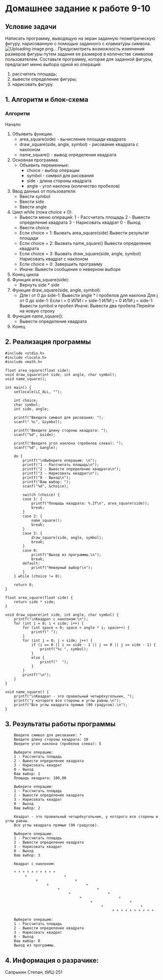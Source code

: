 # Домашнее задание к работе 9-10
## Условие задачи
Написать программу, выводящую на экран заданную геометрическую фигуру, нарисованную с помощью заданного с клавиатуры символа.
![Uploading image.png…]()
Предусмотреть возможность изменения размеров фигуры путем задания ее размеров в количестве символов пользователем. Составьте программу, которая для заданной фигуры, предлагает меню выбора одной из операций:

1) рассчитать площадь;
2) вывести определение фигуры;
3) нарисовать фигуру.
## 1. Алгоритм и блок-схема
### Алгоритм
Начало
1. Объявить функции:
   - area_square(side) - вычисление площади квадрата
   - draw_square(side, angle, symbol) - рисование квадрата с наклоном  
   - name_square() - вывод определения квадрата
2. Основная программа:
   - Объявить переменные:
      -  choice - выбор операции
      -  symbol - символ для рисования  
      -  side - длина стороны квадрата
      -  angle - угол наклона (количество пробелов)
3. Ввод данных от пользователя:
   - Ввести symbol
   - Ввести side  
   - Ввести angle
4. Цикл while (пока choice ≠ 0):
   - Вывести меню операций:
        1 - Рассчитать площадь
        2 - Вывести определение квадрата
        3 - Нарисовать квадрат
        0 - Выход
   - Ввести choice
   - Если choice = 1:
        Вызвать area_square(side)
        Вывести результат площади
   - Если choice = 2:
        Вызвать name_square()
        Вывести определение квадрата
   - Если choice = 3:
        Вызвать draw_square(side, angle, symbol)
        Нарисовать квадрат с наклоном
   - Если choice = 0:
        Завершить программу
   - Иначе:
        Вывести сообщение о неверном выборе
5. Конец цикла
6. Функция area_square(side):
   - Вернуть side * side
7. Функция draw_square(side, angle, symbol):
   - Для i от 0 до side-1:
        Вывести angle * i пробелов для наклона
        Для j от 0 до side-1:
            Если i = 0 ИЛИ i = side-1 ИЛИ j = 0 ИЛИ j = side-1:
                Вывести symbol и пробел
            Иначе:
                Вывести два пробела
        Перейти на новую строку
8. Функция name_square():
   - Вывести определение квадрата
9. Конец
## 2. Реализация программы
    #include <stdio.h>
    #include <locale.h>
    #include <math.h>
    
    float area_square(float side);
    void draw_square(int side, int angle, char symbol);
    void name_square();
    
    int main() {
        setlocale(LC_ALL, "");
    
        int choice;
        char symbol;
        int side, angle;
    
        printf("Введите символ для рисования: ");
        scanf(" %c", &symbol);
    
        printf("Введите длину стороны квадрата: ");
        scanf("%d", &side);
    
        printf("Введите угол наклона (пробелов слева): ");
        scanf("%d", &angle);
    
        do {
            printf("\nВыберите операцию: \n");
            printf("1 - Рассчитать площадь\n");
            printf("2 - Вывести определение квадрата\n");
            printf("3 - Нарисовать квадрат\n");
            printf("0 - Выход\n");
            printf("Ваш выбор: ");
            scanf("%d", &choice);
    
            switch (choice) {
            case 1: {
                printf("Площадь квадрата: %.2f\n", area_square(side));
                break;
            }
            case 2: {
                name_square();
                break;
            }
            case 3: {
                draw_square(side, angle, symbol);
                break;
            }
            case 0:
                printf("Выход из программы.\n");
                break;
            default:
                printf("Неверный выбор!\n");
            }
        } while (choice != 0);
    
        return 0;
    }
    
    float area_square(float side) {
        return side * side;
    }
    
    void draw_square(int side, int angle, char symbol) {
        printf("\nКвадрат с наклоном:\n");
        for (int i = 0; i < side; i++) {
            for (int space = 0; space < angle * i; space++) {
                printf(" ");
            }
            for (int j = 0; j < side; j++) {
                if (i == 0 || i == side - 1 || j == 0 || j == side - 1) {
                    printf("%c ", symbol);
                }
                else {
                    printf("  ");
                }
            }
            printf("\n");
        }
    }
    
    void name_square() {
        printf("\nКвадрат - это правильный четырёхугольник, ");
        printf("у которого все стороны и углы равны.\n");
        printf("Все углы квадрата прямые (90 градусов).\n");
    }
## 3. Результаты работы программы
        Введите символ для рисования: *
        Введите длину стороны квадрата: 10
        Введите угол наклона (пробелов слева): 5
        
        Выберите операцию:
        1 - Рассчитать площадь
        2 - Вывести определение квадрата
        3 - Нарисовать квадрат
        0 - Выход
        Ваш выбор: 1
        Площадь квадрата: 100,00
        
        Выберите операцию:
        1 - Рассчитать площадь
        2 - Вывести определение квадрата
        3 - Нарисовать квадрат
        0 - Выход
        Ваш выбор: 2
        
        Квадрат - это правильный четырёхугольник, у которого все стороны и углы равны.
        Все углы квадрата прямые (90 градусов).
        
        Выберите операцию:
        1 - Рассчитать площадь
        2 - Вывести определение квадрата
        3 - Нарисовать квадрат
        0 - Выход
        Ваш выбор: 3
        
        Квадрат с наклоном:
        
        * * * * * * * * * *
             *                 *
                  *                 *
                       *                 *
                            *                 *
                                 *                 *
                                      *                 *
                                           *                 *
                                                *                 *
                                                     * * * * * * * * * *
        
        Выберите операцию:
        1 - Рассчитать площадь
        2 - Вывести определение квадрата
        3 - Нарисовать квадрат
        0 - Выход
        Ваш выбор: 0
        Выход из программы.
## 4. Информация о разрачике: 
Сапрыкин Степан, бИЦ-251
